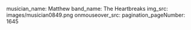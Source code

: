 musician_name: Matthew
band_name: The Heartbreaks
img_src: images/musician0849.png
onmouseover_src: 
pagination_pageNumber: 1645